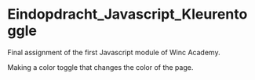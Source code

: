 # Eindopdracht_Javascript_Kleurentoggle

Final assignment of the first Javascript module of Winc Academy. 

Making a color toggle that changes the color of the page.
